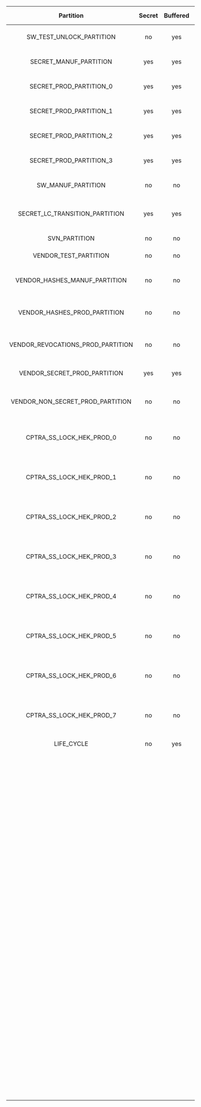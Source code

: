<!--
DO NOT EDIT THIS FILE DIRECTLY.
It has been generated with ./tools/scripts/fuse_ctrl_script/gen_fuse_ctrl_partitions.py
-->
|             Partition             |  Secret  |  Buffered  |  Integrity  |  WR Lockable  |  RD Lockable  | Description                                                         |
|:---------------------------------:|:--------:|:----------:|:-----------:|:-------------:|:-------------:|:--------------------------------------------------------------------|
|     SW_TEST_UNLOCK_PARTITION      |    no    |    yes     |     yes     | yes (Digest)  |      no       | Software manufacturing partition.                                   |
|      SECRET_MANUF_PARTITION       |   yes    |    yes     |     yes     | yes (Digest)  | yes (Digest)  | Secret manufacturing partition.                                     |
|      SECRET_PROD_PARTITION_0      |   yes    |    yes     |     yes     | yes (Digest)  | yes (Digest)  | Secret production partition 0.                                      |
|      SECRET_PROD_PARTITION_1      |   yes    |    yes     |     yes     | yes (Digest)  | yes (Digest)  | Secret production partition 1.                                      |
|      SECRET_PROD_PARTITION_2      |   yes    |    yes     |     yes     | yes (Digest)  | yes (Digest)  | Secret production partition 2.                                      |
|      SECRET_PROD_PARTITION_3      |   yes    |    yes     |     yes     | yes (Digest)  | yes (Digest)  | Secret production partition 3.                                      |
|        SW_MANUF_PARTITION         |    no    |     no     |     yes     | yes (Digest)  |   yes (CSR)   | Software manufacturing partition.                                   |
|  SECRET_LC_TRANSITION_PARTITION   |   yes    |    yes     |     yes     | yes (Digest)  | yes (Digest)  | Secret life-cycle unlock token partition.                           |
|           SVN_PARTITION           |    no    |     no     |     no      |      no       |   yes (CSR)   | SVN Partition.                                                      |
|       VENDOR_TEST_PARTITION       |    no    |     no     |     no      | yes (Digest)  |   yes (CSR)   | Vendor test partition.                                              |
|   VENDOR_HASHES_MANUF_PARTITION   |    no    |     no     |     no      | yes (Digest)  |   yes (CSR)   | Vendor hashes manufacturing partition.                              |
|   VENDOR_HASHES_PROD_PARTITION    |    no    |     no     |     no      | yes (Digest)  |   yes (CSR)   | Vendor hashes production partition.                                 |
| VENDOR_REVOCATIONS_PROD_PARTITION |    no    |     no     |     no      | yes (Digest)  |   yes (CSR)   | Vendor revocations production partition.                            |
|   VENDOR_SECRET_PROD_PARTITION    |   yes    |    yes     |     yes     | yes (Digest)  | yes (Digest)  | Vendor secret production partition.                                 |
| VENDOR_NON_SECRET_PROD_PARTITION  |    no    |     no     |     yes     | yes (Digest)  |   yes (CSR)   | Vendor non-secret production partition.                             |
|     CPTRA_SS_LOCK_HEK_PROD_0      |    no    |     no     |     yes     | yes (Digest)  |   yes (CSR)   | OCP L.O.C.K Hard Epoch Key (HEK) ratchet seed slot 0.               |
|     CPTRA_SS_LOCK_HEK_PROD_1      |    no    |     no     |     yes     | yes (Digest)  |   yes (CSR)   | OCP L.O.C.K Hard Epoch Key (HEK) ratchet seed slot 1.               |
|     CPTRA_SS_LOCK_HEK_PROD_2      |    no    |     no     |     yes     | yes (Digest)  |   yes (CSR)   | OCP L.O.C.K Hard Epoch Key (HEK) ratchet seed slot 2.               |
|     CPTRA_SS_LOCK_HEK_PROD_3      |    no    |     no     |     yes     | yes (Digest)  |   yes (CSR)   | OCP L.O.C.K Hard Epoch Key (HEK) ratchet seed slot 3.               |
|     CPTRA_SS_LOCK_HEK_PROD_4      |    no    |     no     |     yes     | yes (Digest)  |   yes (CSR)   | OCP L.O.C.K Hard Epoch Key (HEK) ratchet seed slot 4.               |
|     CPTRA_SS_LOCK_HEK_PROD_5      |    no    |     no     |     yes     | yes (Digest)  |   yes (CSR)   | OCP L.O.C.K Hard Epoch Key (HEK) ratchet seed slot 5.               |
|     CPTRA_SS_LOCK_HEK_PROD_6      |    no    |     no     |     yes     | yes (Digest)  |   yes (CSR)   | OCP L.O.C.K Hard Epoch Key (HEK) ratchet seed slot 6.               |
|     CPTRA_SS_LOCK_HEK_PROD_7      |    no    |     no     |     yes     | yes (Digest)  |   yes (CSR)   | OCP L.O.C.K Hard Epoch Key (HEK) ratchet seed slot 7.               |
|            LIFE_CYCLE             |    no    |    yes     |     yes     |      no       |      no       | Lifecycle partition.                                                |
|                                   |          |            |             |               |               | This contains lifecycle transition count and state. This partition  |
|                                   |          |            |             |               |               | cannot be locked since the life cycle state needs to advance to RMA |
|                                   |          |            |             |               |               | in-field. Note that while this partition is not marked secret, it   |
|                                   |          |            |             |               |               | is not readable nor writeable via the DAI. Only the LC controller   |
|                                   |          |            |             |               |               | can access this partition, and even via the LC controller it is not |
|                                   |          |            |             |               |               | possible to read the raw manufacturing life cycle state in encoded  |
|                                   |          |            |             |               |               | form, since that encoding is considered a netlist secret. The LC    |
|                                   |          |            |             |               |               | controller only exposes a decoded version of this state.            |
